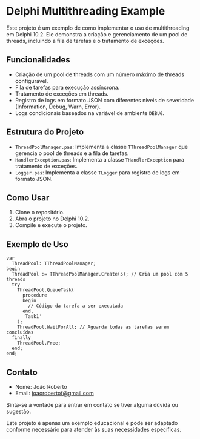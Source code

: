 # Delphi Multithreading Example

Este projeto é um exemplo de como implementar o uso de multithreading em Delphi 10.2. Ele demonstra a criação e gerenciamento de um pool de threads, incluindo a fila de tarefas e o tratamento de exceções.

## Funcionalidades

- Criação de um pool de threads com um número máximo de threads configurável.
- Fila de tarefas para execução assíncrona.
- Tratamento de exceções em threads.
- Registro de logs em formato JSON com diferentes níveis de severidade (Information, Debug, Warn, Error).
- Logs condicionais baseados na variável de ambiente `DEBUG`.

## Estrutura do Projeto

- `ThreadPoolManager.pas`: Implementa a classe `TThreadPoolManager` que gerencia o pool de threads e a fila de tarefas.
- `HandlerException.pas`: Implementa a classe `THandlerException` para tratamento de exceções.
- `Logger.pas`: Implementa a classe `TLogger` para registro de logs em formato JSON.

## Como Usar

1. Clone o repositório.
2. Abra o projeto no Delphi 10.2.
3. Compile e execute o projeto.

## Exemplo de Uso

```delphi
var
  ThreadPool: TThreadPoolManager;
begin
  ThreadPool := TThreadPoolManager.Create(5); // Cria um pool com 5 threads
  try
    ThreadPool.QueueTask(
      procedure
      begin
        // Código da tarefa a ser executada
      end,
      'Task1'
    );
    ThreadPool.WaitForAll; // Aguarda todas as tarefas serem concluídas
  finally
    ThreadPool.Free;
  end;
end;
```


## Contato
- Nome: João Roberto
- Email: joaorobertof@gmail.com

Sinta-se à vontade para entrar em contato se tiver alguma dúvida ou sugestão.

Este projeto é apenas um exemplo educacional e pode ser adaptado conforme necessário para atender às suas necessidades específicas.


